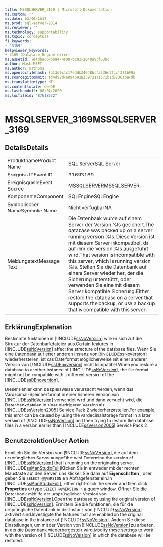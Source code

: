 ```yaml
---
title: MSSQLSERVER_3169 | Microsoft-Dokumentation
ms.custom: ''
ms.date: 03/06/2017
ms.prod: sql-server-2014
ms.reviewer: ''
ms.technology: supportability
ms.topic: conceptual
f1_keywords:
- "3169"
helpviewer_keywords:
- 3169 (Database Engine error)
ms.assetid: 7d4dbed6-bb94-4908-bc03-2040a9cf63bc
author: MashaMSFT
ms.author: mathoma
ms.openlocfilehash: 8b13d9c1c17eddb34648bc4a536e2fccf371b99a
ms.sourcegitcommit: ad4d92dce894592a259721a1571b1d8736abacdb
ms.translationtype: MT
ms.contentlocale: de-DE
ms.lasthandoff: 08/04/2020
ms.locfileid: "87618022"
---
```

# <a name="mssqlserver_3169"></a><span data-ttu-id="f5944-102">MSSQLSERVER_3169</span><span class="sxs-lookup"><span data-stu-id="f5944-102">MSSQLSERVER_3169</span></span>
    
## <a name="details"></a><span data-ttu-id="f5944-103">Details</span><span class="sxs-lookup"><span data-stu-id="f5944-103">Details</span></span>  
  
|||  
|-|-|  
|<span data-ttu-id="f5944-104">Produktname</span><span class="sxs-lookup"><span data-stu-id="f5944-104">Product Name</span></span>|<span data-ttu-id="f5944-105">SQL Server</span><span class="sxs-lookup"><span data-stu-id="f5944-105">SQL Server</span></span>|  
|<span data-ttu-id="f5944-106">Ereignis-ID</span><span class="sxs-lookup"><span data-stu-id="f5944-106">Event ID</span></span>|<span data-ttu-id="f5944-107">3169</span><span class="sxs-lookup"><span data-stu-id="f5944-107">3169</span></span>|  
|<span data-ttu-id="f5944-108">Ereignisquelle</span><span class="sxs-lookup"><span data-stu-id="f5944-108">Event Source</span></span>|<span data-ttu-id="f5944-109">MSSQLSERVER</span><span class="sxs-lookup"><span data-stu-id="f5944-109">MSSQLSERVER</span></span>|  
|<span data-ttu-id="f5944-110">Komponente</span><span class="sxs-lookup"><span data-stu-id="f5944-110">Component</span></span>|<span data-ttu-id="f5944-111">SQLEngine</span><span class="sxs-lookup"><span data-stu-id="f5944-111">SQLEngine</span></span>|  
|<span data-ttu-id="f5944-112">Symbolischer Name</span><span class="sxs-lookup"><span data-stu-id="f5944-112">Symbolic Name</span></span>|<span data-ttu-id="f5944-113">Nicht verfügbar</span><span class="sxs-lookup"><span data-stu-id="f5944-113">NA</span></span>|  
|<span data-ttu-id="f5944-114">Meldungstext</span><span class="sxs-lookup"><span data-stu-id="f5944-114">Message Text</span></span>|<span data-ttu-id="f5944-115">Die Datenbank wurde auf einem Server der Version %ls gesichert.</span><span class="sxs-lookup"><span data-stu-id="f5944-115">The database was backed up on a server running version %ls.</span></span> <span data-ttu-id="f5944-116">Diese Version ist mit diesem Server inkompatibel, da auf ihm die Version %ls ausgeführt wird.</span><span class="sxs-lookup"><span data-stu-id="f5944-116">That version is incompatible with this server, which is running version %ls.</span></span> <span data-ttu-id="f5944-117">Stellen Sie die Datenbank auf einem Server wieder her, der die Sicherung unterstützt, oder verwenden Sie eine mit diesem Server kompatible Sicherung.</span><span class="sxs-lookup"><span data-stu-id="f5944-117">Either restore the database on a server that supports the backup, or use a backup that is compatible with this server.</span></span>|  
  
## <a name="explanation"></a><span data-ttu-id="f5944-118">Erklärung</span><span class="sxs-lookup"><span data-stu-id="f5944-118">Explanation</span></span>  
 <span data-ttu-id="f5944-119">Bestimmte funktionen in [!INCLUDE[ssNoVersion](../../includes/ssnoversion-md.md)] wirken sich auf die Struktur der Datenbankdateien aus.</span><span class="sxs-lookup"><span data-stu-id="f5944-119">Certain features in [!INCLUDE[ssNoVersion](../../includes/ssnoversion-md.md)] affect the structure of the database files.</span></span> <span data-ttu-id="f5944-120">Wenn Sie eine Datenbank auf einer anderen Instanz von [!INCLUDE[ssNoVersion](../../includes/ssnoversion-md.md)] wiederherstellen, ist das Dateiformat möglicherweise mit einer anderen Version von [!INCLUDE[ssDEnoversion](../../includes/ssdenoversion-md.md)] nicht kompatibel.</span><span class="sxs-lookup"><span data-stu-id="f5944-120">When you restore a database to another instance of [!INCLUDE[ssNoVersion](../../includes/ssnoversion-md.md)], the file format might not be compatible with a different version of the [!INCLUDE[ssDEnoversion](../../includes/ssdenoversion-md.md)].</span></span>  
  
 <span data-ttu-id="f5944-121">Dieser Fehler kann beispielsweise verursacht werden, wenn das Vardecimal-Speicherformat in einer höheren Version von [!INCLUDE[ssNoVersion](../../includes/ssnoversion-md.md)] verwendet wird und dann versucht wird, die Datenbankdateien in einer niedrigeren Version als [!INCLUDE[ssVersion2005](../../includes/ssversion2005-md.md)] Service Pack 2 wiederherzustellen.</span><span class="sxs-lookup"><span data-stu-id="f5944-121">For example, this error can be caused by using the vardecimalstorage format in a later version of [!INCLUDE[ssNoVersion](../../includes/ssnoversion-md.md)] and then trying to restore the database files in a version earlier than [!INCLUDE[ssVersion2005](../../includes/ssversion2005-md.md)] Service Pack 2.</span></span>  
  
## <a name="user-action"></a><span data-ttu-id="f5944-122">Benutzeraktion</span><span class="sxs-lookup"><span data-stu-id="f5944-122">User Action</span></span>  
 <span data-ttu-id="f5944-123">Ermitteln Sie die Version von [!INCLUDE[ssNoVersion](../../includes/ssnoversion-md.md)], die auf dem ursprünglichen Server ausgeführt wird.</span><span class="sxs-lookup"><span data-stu-id="f5944-123">Determine the version of [!INCLUDE[ssNoVersion](../../includes/ssnoversion-md.md)] that is running on the originating server.</span></span> <span data-ttu-id="f5944-124">[!INCLUDE[ssManStudioFull](../../includes/ssmanstudiofull-md.md)]Klicken Sie in entweder mit der rechten Maustaste auf den Server, und klicken Sie dann auf **Eigenschaften** , oder geben Sie `SELECT @@VERSION` ein Abfragefenster ein.</span><span class="sxs-lookup"><span data-stu-id="f5944-124">In [!INCLUDE[ssManStudioFull](../../includes/ssmanstudiofull-md.md)], either right-click the server and then click **Properties** or type `SELECT @@VERSION` in a query window.</span></span> <span data-ttu-id="f5944-125">Öffnen Sie die Datenbank mithilfe der ursprünglichen Version von [!INCLUDE[ssNoVersion](../../includes/ssnoversion-md.md)].</span><span class="sxs-lookup"><span data-stu-id="f5944-125">Open the database by using the original version of [!INCLUDE[ssNoVersion](../../includes/ssnoversion-md.md)].</span></span> <span data-ttu-id="f5944-126">Ermitteln Sie die funktionen, die für die ursprüngliche Datenbank in der Instanz von [!INCLUDE[ssNoVersion](../../includes/ssnoversion-md.md)] aktiviert sind.</span><span class="sxs-lookup"><span data-stu-id="f5944-126">Investigate the features that are enabled on the original database in the instance of [!INCLUDE[ssNoVersion](../../includes/ssnoversion-md.md)].</span></span> <span data-ttu-id="f5944-127">Ändern Sie diese Einstellungen, um mit der Version von [!INCLUDE[ssNoVersion](../../includes/ssnoversion-md.md)] zu arbeiten, in der die Datenbank wiederhergestellt wird.</span><span class="sxs-lookup"><span data-stu-id="f5944-127">Modify these settings to work with the version of [!INCLUDE[ssNoVersion](../../includes/ssnoversion-md.md)] in which the database will be restored.</span></span>  
  
  
